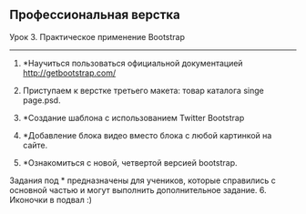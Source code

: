 ## Профессиональная верстка

Урок 3. Практическое применение Bootstrap
<br>

---

1. *Научиться пользоваться официальной документацией http://getbootstrap.com/

2. Приступаем к верстке третьего макета: товар каталога singe page.psd.

3. *Создание шаблона с использованием Twitter Bootstrap

4. *Добавление блока видео вместо блока с любой картинкой на сайте.

5. *Ознакомиться с новой, четвертой версией bootstrap.

Задания под * предназначены для учеников, которые справились с основной частью и могут выполнить дополнительное задание.
6. Иконочки в подвал :)